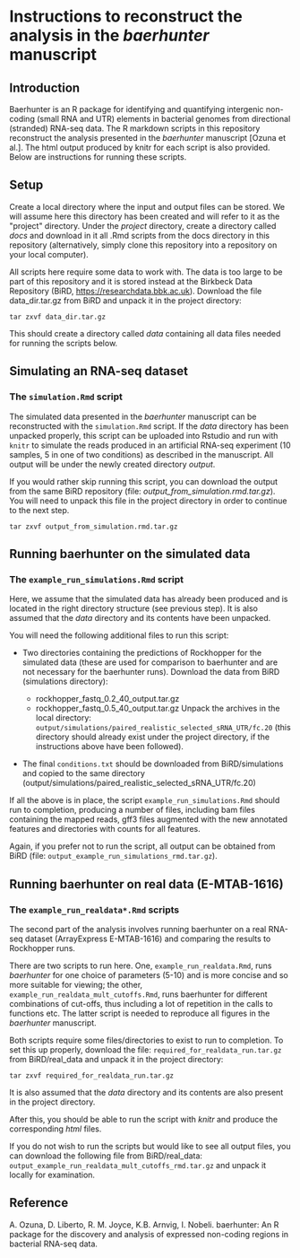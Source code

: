 # Instructions to reconstruct the analysis in the *baerhunter* manuscript

## Introduction
Baerhunter is an R package for identifying and quantifying intergenic non-coding (small RNA and UTR) elements in bacterial genomes from directional (stranded) RNA-seq data. The R markdown scripts in this repository reconstruct the analysis presented in the *baerhunter* manuscript [Ozuna et al.]. The html output produced by knitr for each script is also provided. Below are instructions for running these scripts.

## Setup
Create a local directory where the input and output files can be stored. We will assume here this directory has been created and will refer to it as the "project" directory. Under the *project* directory, create a directory called *docs* and download in it all .Rmd scripts from the docs directory in this repository (alternatively, simply clone this repository into a repository on your local computer).

All scripts here require some data to work with. The data is too large to be part of this repository and it is stored instead at the Birkbeck Data Repository (BiRD, https://researchdata.bbk.ac.uk). Download the file data_dir.tar.gz from BiRD and unpack it in the project directory:
```{bash }
tar zxvf data_dir.tar.gz
```
This should create a directory called *data* containing all data files needed for running the scripts below.

## Simulating an RNA-seq dataset
### The `simulation.Rmd` script
The simulated data presented in the *baerhunter* manuscript can be reconstructed with the `simulation.Rmd` script. If the *data* directory has been unpacked properly, this script can be uploaded into Rstudio and run with `knitr` to simulate the reads produced in an artificial RNA-seq experiment (10 samples, 5 in one of two conditions) as described in the manuscript. All output will be under the newly created directory *output*. 

If you would rather skip running this script, you can download the output from the same BiRD repository (file: *output_from_simulation.rmd.tar.gz*). You will need to unpack this file in the project directory in order to continue to the next step.
```{bash }
tar zxvf output_from_simulation.rmd.tar.gz
```

## Running baerhunter on the simulated data
### The `example_run_simulations.Rmd` script
Here, we assume that the simulated data has already been produced and is located in the right directory structure (see previous step). It is also assumed that the *data* directory and its contents have been unpacked.

You will need the following additional files  to run this script:

* Two directories containing the predictions of Rockhopper for the simulated data (these are used for comparison to baerhunter and are not necessary for the baerhunter runs). Download the data from BiRD (simulations directory):
   + rockhopper_fastq_0.2_40_output.tar.gz
   + rockhopper_fastq_0.5_40_output.tar.gz
Unpack the archives in the local directory:
`output/simulations/paired_realistic_selected_sRNA_UTR/fc.20`
(this directory should already exist under the project directory, if the instructions above have been followed).

* The final `conditions.txt` should be downloaded from BiRD/simulations and copied to the same directory (output/simulations/paired_realistic_selected_sRNA_UTR/fc.20)

If all the above is in place, the script `example_run_simulations.Rmd` should run to completion, producing a number of files, including bam files containing the mapped reads, gff3 files augmented with the new annotated features and directories with counts for all features.

Again, if you prefer not to run the script, all output can be obtained from BiRD (file: `output_example_run_simulations_rmd.tar.gz`).

## Running baerhunter on real data (E-MTAB-1616)
### The `example_run_realdata*.Rmd` scripts
The second part of the analysis involves running baerhunter on a real RNA-seq dataset (ArrayExpress E-MTAB-1616) and comparing the results to Rockhopper runs.


There are two scripts to run here. One, `example_run_realdata.Rmd`,  runs *baerhunter* for one choice of parameters (5-10) and is more concise and so more suitable for viewing; the other, `example_run_realdata_mult_cutoffs.Rmd`,  runs baerhunter for different combinations of cut-offs, thus including a lot of repetition in the calls to functions etc. The latter script is needed to reproduce all figures in the *baerhunter* manuscript.

Both scripts require some files/directories to exist to run to completion. To set this up properly, download the file: `required_for_realdata_run.tar.gz` from
BiRD/real_data and unpack it in the project directory:
```{bash }
tar zxvf required_for_realdata_run.tar.gz
```

It is also assumed that the *data* directory and its contents are also present in the project directory.

After this, you should be able to run the script with *knitr* and produce the corresponding *html* files.

If you do not wish to run the scripts but would like to see all output files, you can download the following file from BiRD/real_data:
`output_example_run_realdata_mult_cutoffs_rmd.tar.gz`
and unpack it locally for examination.

## Reference
A. Ozuna, D. Liberto, R. M. Joyce, K.B. Arnvig, I. Nobeli. baerhunter: An R package for the discovery and analysis of expressed non-coding regions in bacterial RNA-seq data.


